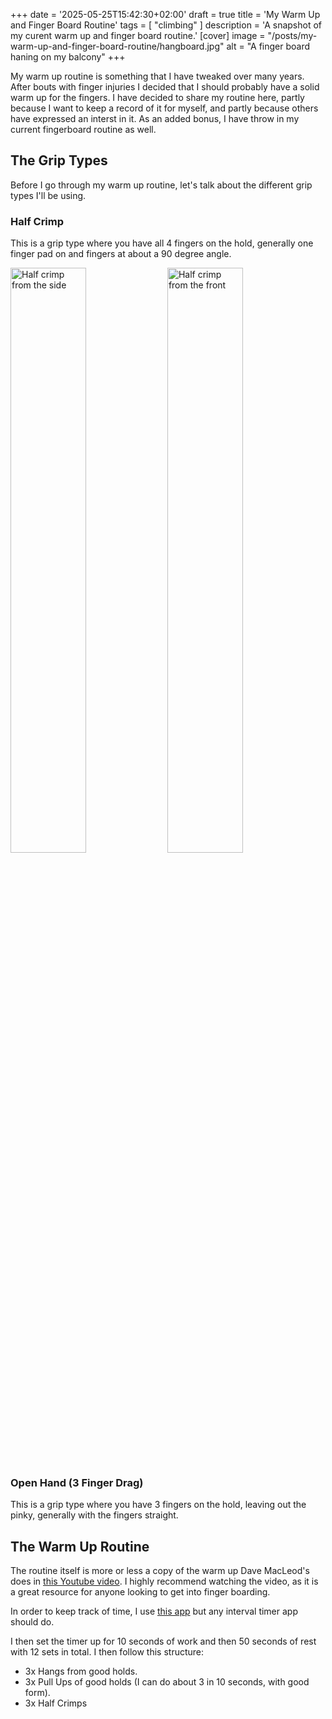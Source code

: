 +++
date = '2025-05-25T15:42:30+02:00'
draft = true
title = 'My Warm Up and Finger Board Routine'
tags = [ "climbing" ]
description = 'A snapshot of my curent warm up and finger board routine.'
[cover]
image = "/posts/my-warm-up-and-finger-board-routine/hangboard.jpg"
alt = "A finger board haning on my balcony"
+++

My warm up routine is something that I have tweaked over many years.
After bouts with finger injuries I decided that I should probably have a solid warm up for the fingers.
I have decided to share my routine here, partly because I want to keep a record of it for myself, and partly because others have expressed an interst in it. 
As an added bonus, I have throw in my current fingerboard routine as well.

## The Grip Types

Before I go through my warm up routine, let's talk about the different grip types I'll be using.

### Half Crimp

This is a grip type where you have all 4 fingers on the hold, generally one finger pad on and fingers at about a 90 degree angle.

<img src="/posts/my-warm-up-and-finger-board-routine/half-crimp-side.jpg" alt="Half crimp from the side" style="width:49%;display:inline;"/>
<img src="/posts/my-warm-up-and-finger-board-routine/half-crimp-front.jpg" alt="Half crimp from the front" style="width:49%;display:inline;"/>

### Open Hand (3 Finger Drag)

This is a grip type where you have 3 fingers on the hold, leaving out the pinky, generally with the fingers straight.


## The Warm Up Routine

The routine itself is more or less a copy of the warm up Dave MacLeod's does in [this Youtube video](https://youtu.be/PebF3NyEGPc?feature=shared).
I highly recommend watching the video, as it is a great resource for anyone looking to get into finger boarding.

In order to keep track of time, I use [this app](https://play.google.com/store/apps/details?id=cc.dreamspark.intervaltimer&pcampaignid=web_share) but any interval timer app should do.

I then set the timer up for 10 seconds of work and then 50 seconds of rest with 12 sets in total.
I then follow this structure:
- 3x Hangs from good holds.
- 3x Pull Ups of good holds (I can do about 3 in 10 seconds, with good form).
- 3x Half Crimps


